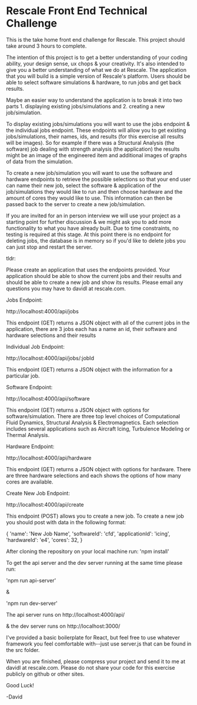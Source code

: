# Rescale Front End Technical Challenge

This is the take home front end challenge for Rescale. This project should take around 3 hours to complete.

The intention of this project is to get a better understanding of your coding ability, your design sense, ux chops & your creativity. It's also intended to give you a better understanding of what we do at Rescale. The application that you will build is a simple version of Rescale's platform. Users should be able to select software simulations & hardware, to run jobs and get back results. 

Maybe an easier way to understand the application is to break it into two parts 1. displaying existing jobs/simulations and 2. creating a new job/simulation. 

To display existing jobs/simulations you will want to use the jobs endpoint & the individual jobs endpoint. These endpoints will allow you to get existing jobs/simulations, their names, ids, and results (for this exercise all results will be images). So for example if there was a Structural Analysis (the software) job dealing with strength analysis (the application) the results might be an image of the engineered item and additional images of graphs of data from the simulation.

To create a new job/simulation you will want to use the software and hardware endpoints to retrieve the possible selections so that your end user can name their new job, select the software & application of the job/simulations they would like to run and then choose hardware and the amount of cores they would like to use. This information can then be passed back to the server to create a new job/simulation.

If you are invited for an in person interview we will use your project as a starting point for further discussion & we might ask you to add more functionality to what you have already built. Due to time constraints, no testing is required at this stage. At this point there is no endpoint for deleting jobs, the database is in memory so if you'd like to delete jobs you can just stop and restart the server.

tldr:

Please create an application that uses the endpoints provided. Your application should be able to show the current jobs and their results and should be able to create a new job and show its results.  Please email any questions you may have to davidl at rescale.com.

Jobs Endpoint:

http://localhost:4000/api/jobs

This endpoint (GET) returns a JSON object with all of the current jobs in the application, there are 3 jobs each has a name an id, their software and hardware selections and their results

Individual Job Endpoint:

http://localhost:4000/api/jobs/:jobId

This endpoint (GET) returns a JSON object with the information for a particular job.

Software Endpoint:

http://localhost:4000/api/software

This endpoint (GET) returns a JSON object with options for software/simulation. There are three top level choices of Computational Fluid Dynamics, Structural Analysis & Electromagnetics. Each selection includes several applications such as Aircraft Icing, Turbulence Modeling or Thermal Analysis.

Hardware Endpoint:

http://localhost:4000/api/hardware

This endpoint (GET) returns a JSON object with options for hardware. There are three hardware selections and each shows the options of how many cores are available.

Create New Job Endpoint:

http://localhost:4000/api/create

This endpoint (POST) allows you to create a new job. To create a new job you should post with data in the following format:

{
  'name': 'New Job Name',
  'softwareId': 'cfd',
  'applicationId': 'icing',
  'hardwareId': 'e4',
  'cores': 32,
}

After cloning the repository on your local machine run: 'npm install'

To get the api server and the dev server running at the same time please run:

'npm run api-server'

&

'npm run dev-server'

The api server runs on http://localhost:4000/api/

& the dev server runs on http://localhost:3000/

I've provided a basic boilerplate for React, but feel free to use whatever framework you feel comfortable with--just use server.js that can be found in the src folder.

When you are finished, please compress your project and send it to me at davidl at rescale.com. Please do not share your code for this exercise publicly on github or other sites.

Good Luck!

-David

